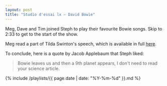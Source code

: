 ```yaml
---
layout: post
title: "Studio d'essai lx – David Bowie"
---
```


Meg, Dave and Tim joined Steph to play their favourite Bowie songs. Skip to 2:33 to get to the start of the show.

Meg read a part of Tilda Swinton's speech, which is available in full [here](http://www.vulture.com/2013/03/read-tilda-swintons-speech-about-david-bowie.html).

To conclude, here is a quote by Jacob Applebaum that Steph liked:

> Bowie leaves us and then a 9th planet appears, I don't need to read your science article.

{% include /playlists/{{ page.date | date: "%Y-%m-%d" }}.md %}
